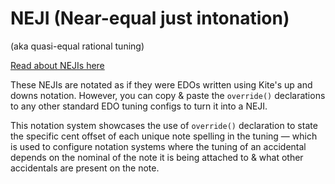 # NEJI (Near-equal just intonation)

(aka quasi-equal rational tuning)

[Read about NEJIs here](https://en.xen.wiki/w/Neji)

These NEJIs are notated as if they were EDOs written using Kite's up and downs notation. However, you can copy & paste the `override()` declarations to any other standard EDO tuning configs to turn it into a NEJI.

This notation system showcases the use of `override()` declaration to state the specific cent offset of each unique note spelling in the tuning &mdash; which is used to configure notation systems where the tuning of an accidental depends on the nominal of the note it is being attached to & what other accidentals are present on the note.
